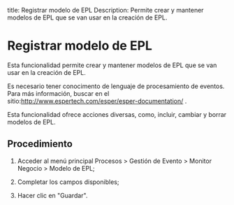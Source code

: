 title: Registrar modelo de EPL
Description: Permite crear y mantener modelos de EPL que se van usar en la creación de EPL.
# Registrar modelo de EPL


Esta funcionalidad permite crear y mantener modelos de EPL que se van usar en la
creación de EPL.

Es necesario tener conocimento de lenguaje de procesamiento de eventos. Para más
información, buscar en el
sitio:<http://www.espertech.com/esper/esper-documentation/> .

Esta funcionalidad ofrece acciones diversas, como, incluir, cambiar y borrar
modelos de EPL.

Procedimiento
-----------------

1.  Acceder al menú principal Procesos \> Gestión de Evento \> Monitor Negocio
    \> Modelo de EPL;

2.  Completar los campos disponibles;

3.  Hacer clic en "Guardar".


<!-- !!! tip "About"

    <b>Product/Version:</b> CITSmart | 8.00 &nbsp;&nbsp;
    <b>Updated:</b>01/24/2019 – Anna Martins
